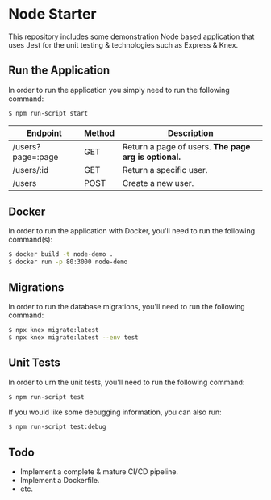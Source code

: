 # Node Starter
This repository includes some demonstration Node based application that 
uses Jest for the unit testing & technologies such as Express & Knex.

## Run the Application 
In order to run the application you simply need to run the following command:

```bash 
$ npm run-script start
```

| Endpoint              | Method | Description                                           |
| --------------------- | ------ | ----------------------------------------------------- |
| /users?page=:page     | GET    | Return a page of users. **The page arg is optional.** |
| /users/:id            | GET    | Return a specific user.                               |
| /users                | POST   | Create a new user.                                    | 

## Docker 
In order to run the application with Docker, you'll need to run the following command(s):

```bash 
$ docker build -t node-demo .
$ docker run -p 80:3000 node-demo
```

## Migrations

In order to run the database migrations, you'll need to run the following command:

```bash
$ npx knex migrate:latest
$ npx knex migrate:latest --env test
```


## Unit Tests

In order to urn the unit tests, you'll need to run the following command:

```bash
$ npm run-script test
```

If you would like some debugging information, you can also run:

```bash 
$ npm run-script test:debug
```

## Todo

- Implement a complete & mature CI/CD pipeline.
- Implement a Dockerfile.
- etc.
